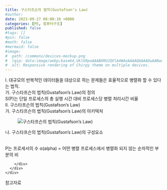 ```yaml
---
title: 구스타프슨의 법칙(Gustafson’s Law)
#author: 
date: 2023-09-27 00:00:10 +0800
categories: [PE, 컴퓨터구조]
published: false
#tags: []
#pin: false
#math: false
#mermaid: false
#image:
#  path: /commons/devices-mockup.png
#  lqip: data:image/webp;base64,UklGRpoAAABXRUJQVlA4WAoAAAAQAAAADwAABwAAQUxQSDIAAAARL0AmbZurmr57yyIiqE8oiG0bejIYEQTgqiDA9vqnsUSI6H+oAERp2HZ65qP/VIAWAFZQOCBCAAAA8AEAnQEqEAAIAAVAfCWkAALp8sF8rgRgAP7o9FDvMCkMde9PK7euH5M1m6VWoDXf2FkP3BqV0ZYbO6NA/VFIAAAA
#  alt: Responsive rendering of Chirpy theme on multiple devices.
---
```


<div class="post-wrap">
  <div class="para">
    <div class="para-title">
      I. 대규모의 반복적인 데이터들을 대상으로 하는 문제들은 효율적으로 병렬화 할 수 있다는 법칙.
    </div>
    <div class="para-cntnt">
      <div class="para">
        <div class="para-title">
          가. 구스타프슨의 법칙(Gustafson’s Law)의 정의
        </div>
        <div class="para-cntnt">
           S(P)는 단일 프로세스의 총 실행 시간 대비 프로세스당 병렬 처리시간 비율
        </div>
      </div>
    </div>
  </div>
  
  <div class="para">
    <div class="para-title">
      II. 구스타프슨의 법칙(Gustafson’s Law)
    </div>
    <div class="para-cntnt">
      <div class="para">
        <div class="para-title">
          가. 구스타프슨의 법칙(Gustafson’s Law)의 아키텍처
        </div>
        <div class="para-cntnt">
          <figure class="post-figure">
            <img src="/assets/img/posts/구스타프슨의-법칙(Gustafson’s-Law).png" alt="구스타프슨의 법칙(Gustafson’s Law)">
<!--            <figcaption>Source: Unveiling the Metaverse: Exploring Emerging Trends, Multifaceted Perspectives, and Future Challenges</figcaption>-->
          </figure>
        </div>
      </div>
      <div class="para">
        <div class="para-title">
          나. 구스타프슨의 법칙(Gustafson’s Law)의 구성요소
        </div>
        <div class="para-cntnt">
          <table class="post-table">
          </table>
           P는 프로세서의 수
 α(alpha) = 어떤 병렬 프로세스에서 병렬화 되지 않는 순차적인 부분의 비

        </div>
      </div>
    </div>
  </div>

  <div class="refr-wrap">
    <div class="refr-title">
        참고자료
    </div>
    <ol class="refr-list">
    <!--    <li>(나현식, 최대선) <a target="_blank" href="https://scienceon.kisti.re.kr/commons/util/originalView.do?cn=JAKO202225948430499&oCn=JAKO202225948430499&dbt=JAKO&journal=NJOU00291864">메타버스 보안 위협 요소 및 대응 방안 검토</a></li>-->
    <!--    <li>(M. Uddin, S. Manickam, H. Ullah, M. Obaidat and A. Dandoush) <a target="_blank" href="https://ieeexplore.ieee.org/abstract/document/10138386">Unveiling the Metaverse: Exploring Emerging Trends, Multifaceted Perspectives, and Future Challenges</a></li>-->
    </ol>
  </div>
</div>
